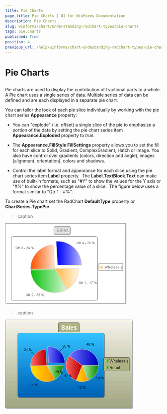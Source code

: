 ```yaml
---
title: Pie Charts
page_title: Pie Charts | UI for WinForms Documentation
description: Pie Charts
slug: winforms/chart/understanding-radchart-types/pie-charts
tags: pie,charts
published: True
position: 4
previous_url: /help/winforms/chart-undestanding-radchart-types-pie-charts.html
---
```


# Pie Charts



## 

Pie charts are used to display the contribution of fractional parts to a whole. A Pie chart uses a single series of data. Multiple series of data can be defined and are each displayed in a separate pie chart.  

You can tailor the look of each pie slice individually by working with the pie chart series __Appearance__ property:

* You can "explode" (i.e. offset) a single slice of the pie to emphasize a portion of the data by setting the pie chart series item __Appearance.Exploded__ property to *true*.

* The __Appearance.FillStyle FillSettings__ property allows you to set the fill for each slice to Solid, Gradient, ComplexGradient, Hatch or Image. You also have control over gradients (colors, direction and angle), images (alignment, orientation), colors and shadows.

* Control the label format and appearance for each slice using the pie chart series item __Label__ property.  The __Label.TextBlock.Text__ can make use of built-in formats, such as "#Y" to show the values for the Y axis or "#%" to show the percentage value of a slice.  The figure below uses a format similar to "Qtr 1 - #%". 



To create a Pie chart set the RadChart __DefaultType__ property or __ChartSeries.TypePie__.
>caption 

![chart-undestanding-radchart-types-pie-charts 001](images/chart-undestanding-radchart-types-pie-charts001.png)
>caption 

![chart-undestanding-radchart-types-pie-charts 002](images/chart-undestanding-radchart-types-pie-charts002.png)
